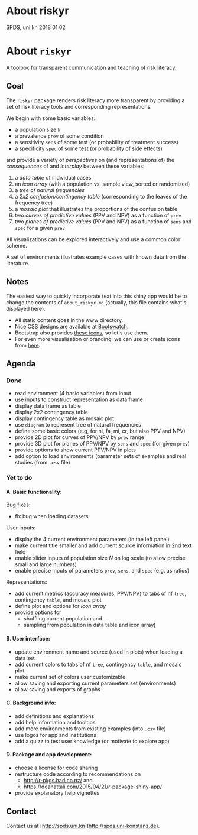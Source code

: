 About riskyr
================
SPDS, uni.kn
2018 01 02

About `riskyr`
==============

A toolbox for transparent communication and teaching of risk literacy.

Goal
----

The `riskyr` package renders risk literacy more transparent by providing a set of risk literacy tools and corresponding representations.

We begin with some basic variables:

-   a population size `N`
-   a prevalence `prev` of some condition
-   a sensitivity `sens` of some test (or probability of treatment success)
-   a specificity `spec` of some test (or probability of side effects)

and provide a variety of *perspectives* on (and representations of) the *consequences* of and *interplay* between these variables:

1.  a *data table* of individual cases
2.  an *icon array* (with a population vs. sample view, sorted or randomized)
3.  a *tree of natural frequencies*
4.  a *2x2 confusion/contingency table* (corresponding to the leaves of the frequency tree)
5.  a *mosaic plot* that illustrates the proportions of the confusion table
6.  two *curves of predictive values* (PPV and NPV) as a function of `prev`
7.  two *planes of predictive values* (PPV and NPV) as a function of `sens` and `spec` for a given `prev`
    <!-- 8. fact boxes (with additional details on benefits and harms of tests or treatments)  -->

All visualizations can be explored interactively and use a common color scheme.

A set of environments illustrates example cases with known data from the literature.

Notes
-----

The easiest way to quickly incorporate text into this shiny app would be to change the contents of `about_riskyr.md` (actually, this file contains what's displayed here).

-   All static content goes in the www directory.
-   Nice CSS designs are available at [Bootswatch](https://bootswatch.com/3/).
-   Bootstrap also provides [these icons](https://www.w3schools.com/icons/bootstrap_icons_glyphicons.asp), so let's use them.
-   For even more visualisation or branding, we can use or create icons from [here](https://www.flaticon.com/authors/vectors-market).

Agenda
------

### Done

-   read environment (4 basic variables) from input
-   use inputs to construct representation as data frame
-   display data frame as table
-   display 2x2 contingency table
-   display contingency table as mosaic plot
-   use `diagram` to represent tree of natural frequencies
-   define some basic colors (e.g, for hi, fa, mi, cr, but also PPV and NPV)
-   provide 2D plot for curves of PPV/NPV by `prev` range
-   provide 3D plot for planes of PPV/NPV by `sens` and `spec` (for given `prev`)
-   provide options to show current PPV/NPV in plots
-   add option to load environments (parameter sets of examples and real studies (from `.csv` file)

### Yet to do

#### A. Basic functionality:

Bug fixes:

-   fix bug when loading datasets


User inputs:

-   display the 4 current environment parameters (in the left panel)
-   make current title smaller and add current source information in 2nd text field
-   enable slider inputs of population size *N* on log scale (to allow precise small and large numbers)
-   enable precise inputs of parameters `prev`, `sens`, and `spec` (e.g. as ratios)

Representations:

-   add current metrics (accuracy measures, PPV/NPV) to tabs of nf `tree`, contingency `table`, and mosaic plot
-   define plot and options for *icon array*
-   provide options for
    -   shuffling current population and
    -   sampling from population in data table and icon array)

#### B. User interface:

-   update environment name and source (used in plots) when loading a data set
-   add current colors to tabs of nf `tree`, contingency `table`, and mosaic plot.
-   make current set of colors user customizable
-   allow saving and exporting current parameters set (environments)
-   allow saving and exports of graphs

#### C. Background info:

-   add definitions and explanations
-   add help information and tooltips
-   add more environments from existing examples (into `.csv` file)
-   use logos for app and institutions
-   add a quizz to test user knowledge (or motivate to explore app)

#### D. Package and app development:

-   choose a license for code sharing
-   restructure code according to recommendations on
    -   <http://r-pkgs.had.co.nz/> and
    -   <https://deanattali.com/2015/04/21/r-package-shiny-app/>
-   provide explanatory help vignettes

Contact
-------

Contact us at [http://spds.uni.kn](http://spds.uni-konstanz.de).
